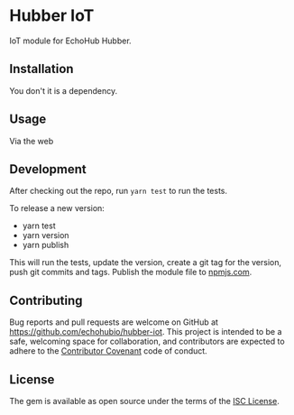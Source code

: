 # Hubber IoT

IoT module for EchoHub Hubber.

## Installation

You don't it is a dependency.

## Usage

Via the web

## Development

After checking out the repo, run `yarn test` to run the tests.

To release a new version:

* yarn test
* yarn version
* yarn publish

This will run the tests, update the version, create a git tag for the version, push git commits and tags. Publish the module file to [npmjs.com](https://npmjs.com).

## Contributing

Bug reports and pull requests are welcome on GitHub at https://github.com/echohubio/hubber-iot. This project is intended to be a safe, welcoming space for collaboration, and contributors are expected to adhere to the [Contributor Covenant](contributor-covenant.org) code of conduct.

## License

The gem is available as open source under the terms of the [ISC License](http://opensource.org/licenses/ISC).
